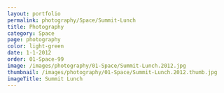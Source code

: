 ```yaml
---
layout: portfolio
permalink: photography/Space/Summit-Lunch
title: Photography
category: Space
page: photography
color: light-green
date: 1-1-2012
order: 01-Space-99
image: /images/photography/01-Space/Summit-Lunch.2012.jpg
thumbnail: /images/photography/01-Space/Summit-Lunch.2012.thumb.jpg
imageTitle: Summit Lunch
---
```

